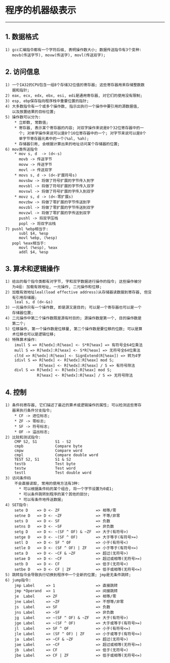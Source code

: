 # **程序的机器级表示**
***



## **1. 数据格式**
    1) gcc汇编指令都有一个字符后缀, 表明操作数大小; 数据传送指令有3个变种:
       movb(传送字节), movw(传送字), movl(传送双字);



## **2. 访问信息**
    1) 一个IA32的CPU包含一组8个存储32位值的寄存器; 这些寄存器用来存储整数数
       据和指针;
    2) eax, ecx, edx, ebx, esi, edi是通用寄存器, 对它们的使用没有限制;
    3) esp, ebp保存指向程序栈中重要位置的指针;
    4) 大多数指令有一个或多个操作数, 指示出执行一个操作中要引用的源数据值, 
       以及放置结果的目标位置;
    5) 操作数可以分为:
        * 立即数, 常数值;
        * 寄存器, 表示某个寄存器的内容; 对双字操作来说是8个32位寄存器中的一 
          个; 对单字操作来说可以是8个16位寄存器中的一个; 对字节来说可以是8个
          单字节寄存器元素中的一个(%al, %ah);
        * 存储器引用, 会根据计算出来的地址访问某个存储器的位置;
    6) mov类传送指令
        * mov s, d  -> (d<-s)
          movb -> 传送字节
          movw -> 传送字节
          movl -> 传送双字
        * movs s, d -> (d<-扩展符号s)
          movsbw -> 将做了符号扩展的字节传入到字
          movsbl -> 将做了符号扩展的字节传入双字
          movswl -> 将做了符号扩展的字传入到双字
        * movz s, d -> (d<-零扩展s)
          movzbw -> 将做了零扩展的字节传送到字
          movzbl -> 将做了零扩展的字节传送到双字
          movzwl -> 将做了零扩展的字传送到双字
          pushl -> 将双字压栈
          popl -> 将双字出栈
    7) pushl %ebp相当于:
          subl $4, %esp
          movl %ebp, (%esp)
       popl %eax相当于:
          movl (%esp), %eax
          addl $4, %esp



## **3. 算术和逻辑操作**
    1) 给出的每个指令类都有对字节, 字和双字数据进行操作的指令; 这些操作被分
       为4组: 加载有效地址, 一元操作, 二元操作和位移;
    2) 加载有效地址leal(load effective address)从存储器读数据到寄存器, 但没
       有引用存储器;
        leal s, d (d<-&s)
    3) 一元操作只有一个操作数, 即是源又是目的; 可以是一个寄存器也可以是一个
       存储器位置;
    4) 二元操作中第二个操作数既是源有时目的; 源操作数是第一个, 目的操作数是
       第二个;
    5) 位移操作, 第一个操作数是位移量, 第二个操作数是要位移的位数; 可以是算
       术位移也可以是逻辑位移;
    6) 特殊算术操作:
        imull S => R[%edx]:R[%eax] <- S*R[%eax] => 有符号全64位乘法
        mull S => R[%edx]:R[%eax] <- S*R[%eax] => 无符号全64位乘法
        cltd => R[%edx]:R[%eax] <- SignExtend(R[%eax]) => 转为4字
        idivl S => R[%edx] <- R[%edx]:R[%eax] mod S;
                   R[%eax] <- R[%edx]:R[%eax] / S => 有符号除法
        divl S => R[%edx] <- R[%edx]:R[%eax] mod S;
                  R[%eax] <- R[%edx]:R[%eax] / S => 无符号除法



## **4. 控制**
    1) 条件码寄存器, 它们描述了最近的算术或逻辑操作的属性; 可以检测这些寄存
       器来执行条件分支指令;
        * CF -> 进位标志;
        * ZF -> 零标志;
        * SF -> 符号标志;
        * OF -> 溢出标志;
    2) 比较和测试指令:
        CMP S2, S1        S1 - S2
        cmpb              Compare byte
        cmpw              Compare word
        cmpl              Compare double word
        TEST S2, S1       S1 & S2
        testb             Test byte
        testw             Test word
        testl             Test double word
    3) 访问条件码
        不会直接读取, 常用的使用方法有3种:
          * 可以根据条件码的某个组合, 将一个字节设置为0或1;
          * 可以条件跳转到程序的某个其他的部分;
          * 可以有条件地传送数据;
    4) SET指令:
        sete D    => D <- ZF                => 相等/零
        setne D   => D <- ~ZF               => 不等/非零
        sets D    => D <- SF                => 负数
        setns D   => D <- ~SF               => 非负数
        setg D    => D <- ~(SF ^ OF) & ~ZF  => 大于(有符号>)
        setge D   => D <- ~(SF ^ OF)        => 大于等于(有符号>=)
        setl D    => D <- SF ^ OF           => 小于(有符号<)
        setle D   => D <- (SF ^ OF) | ZF    => 小于等于(有符号<=)
        seta D    => D <- ~CF & ~ZF         => 超过(无符号>)
        setae D   => D <- ~CF               => 超过或相等(无符号>=)
        setb D    => D <- CF                => 低于(无符号<)
        setbe D   => D <- CF | ZF           => 低于或相等(无符号<=)
    5) 跳转指令会导致执行切换到程序中一个全新的位置; jmp是无条件跳转;
    6) jump指令:
        jmp Label     => 1                  => 直接跳转
        jmp *Operand  => 1                  => 间接跳转
        je  Label     => ZF                 => 相等/零
        jne Label     => ~ZF                => 不想等/非零
        js  Label     => SF                 => 负数
        jns Label     => ~SF                => 非负数
        jg  Label     => ~(SF ^ OF) & ~ZF   => 大于(有符号>)
        jge Label     => ~(SF ^ OF)         => 大于或等于(有符号>=)
        jl  Label     => SF ^ OF            => 小于(有符号<=)
        jle Label     => (SF ^ OF) | ZF     => 小于或等于(有符号<=)
        ja  Label     => ~CF & ~ZF          => 超过(无符号>)
        jae Label     => ~CF                => 超过或相等(无符号>=)
        jb  Label     => CF                 => 低于(无符号<)
        jbe Label     => CF | ZF            => 低于或相等(无符号<=)
